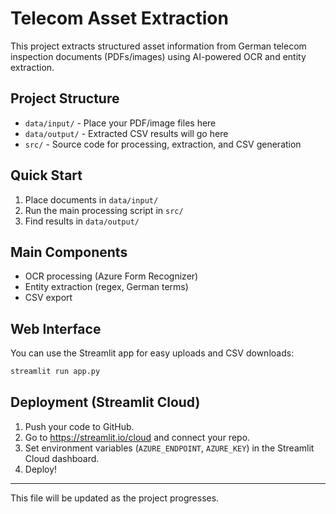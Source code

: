 # Telecom Asset Extraction

This project extracts structured asset information from German telecom inspection documents (PDFs/images) using AI-powered OCR and entity extraction.

## Project Structure

- `data/input/`   - Place your PDF/image files here
- `data/output/`  - Extracted CSV results will go here
- `src/`          - Source code for processing, extraction, and CSV generation

## Quick Start
1. Place documents in `data/input/`
2. Run the main processing script in `src/`
3. Find results in `data/output/`

## Main Components
- OCR processing (Azure Form Recognizer)
- Entity extraction (regex, German terms)
- CSV export

## Web Interface

You can use the Streamlit app for easy uploads and CSV downloads:

```sh
streamlit run app.py
```

## Deployment (Streamlit Cloud)
1. Push your code to GitHub.
2. Go to https://streamlit.io/cloud and connect your repo.
3. Set environment variables (`AZURE_ENDPOINT`, `AZURE_KEY`) in the Streamlit Cloud dashboard.
4. Deploy!

---

This file will be updated as the project progresses. 